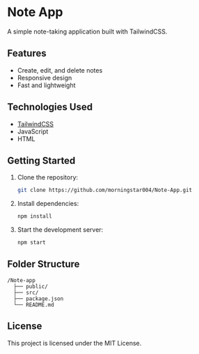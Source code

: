 # Note App

A simple note-taking application built with TailwindCSS.

## Features

- Create, edit, and delete notes
- Responsive design
- Fast and lightweight

## Technologies Used

- [TailwindCSS](https://tailwindcss.com/)
- JavaScript
- HTML

## Getting Started

1. Clone the repository:
    ```bash
    git clone https://github.com/morningstar004/Note-App.git
    ```
2. Install dependencies:
    ```bash
    npm install
    ```
3. Start the development server:
    ```bash
    npm start
    ```

## Folder Structure

```
/Note-app
  ├── public/
  ├── src/
  ├── package.json
  └── README.md
```

## License

This project is licensed under the MIT License.